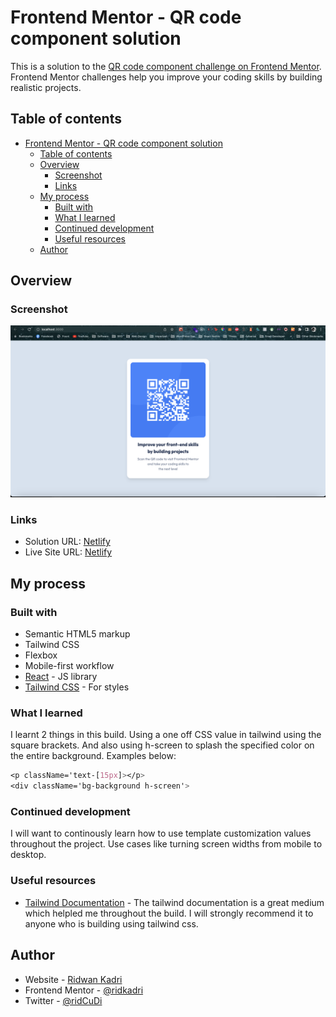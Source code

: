 # Frontend Mentor - QR code component solution

This is a solution to the [QR code component challenge on Frontend Mentor](https://www.frontendmentor.io/challenges/qr-code-component-iux_sIO_H). Frontend Mentor challenges help you improve your coding skills by building realistic projects. 

## Table of contents

- [Frontend Mentor - QR code component solution](#frontend-mentor---qr-code-component-solution)
  - [Table of contents](#table-of-contents)
  - [Overview](#overview)
    - [Screenshot](#screenshot)
    - [Links](#links)
  - [My process](#my-process)
    - [Built with](#built-with)
    - [What I learned](#what-i-learned)
    - [Continued development](#continued-development)
    - [Useful resources](#useful-resources)
  - [Author](#author)


## Overview

### Screenshot

![qr-code](./src/images/screenshot.png)


### Links

- Solution URL: [Netlify](https://grand-choux-e1c141.netlify.app/)
- Live Site URL: [Netlify](https://grand-choux-e1c141.netlify.app/)

## My process

### Built with

- Semantic HTML5 markup
- Tailwind CSS
- Flexbox
- Mobile-first workflow
- [React](https://reactjs.org/) - JS library
- [Tailwind CSS](https://tailwindcss.com/) - For styles


### What I learned

I learnt 2 things in this build. Using a one off CSS value in tailwind using the square brackets. And also using h-screen to splash the specified color on the entire background. Examples below: 

```css
<p className='text-[15px]></p>
<div className='bg-background h-screen'>
```

### Continued development

I will want to continously learn how to use template customization values throughout the project. Use cases like turning screen widths from mobile to desktop.


### Useful resources

- [Tailwind Documentation](https://tailwindcss.com/docs) - The tailwind documentation is a great medium which helpled me throughout the build. I will strongly recommend it to anyone who is building using tailwind css. 


## Author

- Website - [Ridwan Kadri](https://www.ridkadri.com)
- Frontend Mentor - [@ridkadri](https://www.frontendmentor.io/profile/ridkadri)
- Twitter - [@ridCuDi](https://www.twitter.com/ridCuDi)

